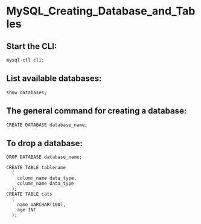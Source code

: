 # MySQL_Creating_Database_and_Tables

## Start the CLI:
```
mysql-ctl cli; 
```
## List available databases:
```
show databases; 
```
## The general command for creating a database:
```
CREATE DATABASE database_name; 
```
## To drop a database:
```
DROP DATABASE database_name;
```


```
CREATE TABLE tablename
  (
    column_name data_type,
    column_name data_type
  );
CREATE TABLE cats
  (
    name VARCHAR(100),
    age INT
  );

```
